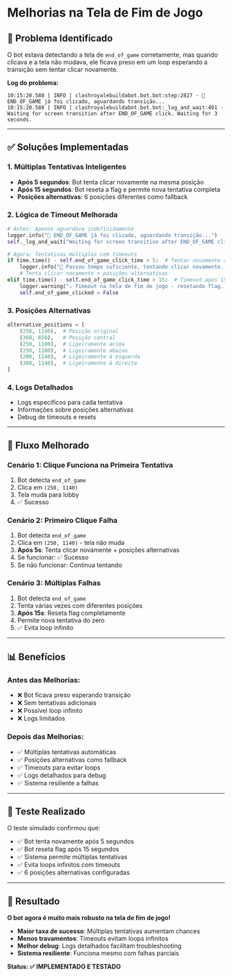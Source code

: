 # Melhorias na Tela de Fim de Jogo

## 🎯 Problema Identificado

O bot estava detectando a tela de `end_of_game` corretamente, mas quando clicava e a tela não mudava, ele ficava preso em um loop esperando a transição sem tentar clicar novamente.

**Log do problema:**
```
10:15:20.588 | INFO | clashroyalebuildabot.bot.bot:step:2827 - 🔄 END_OF_GAME já foi clicado, aguardando transição...
10:15:20.588 | INFO | clashroyalebuildabot.bot.bot:_log_and_wait:401 - Waiting for screen transition after END_OF_GAME click. Waiting for 3 seconds.
```

---

## ✅ Soluções Implementadas

### 1. **Múltiplas Tentativas Inteligentes**
- **Após 5 segundos**: Bot tenta clicar novamente na mesma posição
- **Após 15 segundos**: Bot reseta a flag e permite nova tentativa completa
- **Posições alternativas**: 6 posições diferentes como fallback

### 2. **Lógica de Timeout Melhorada**
```python
# Antes: Apenas aguardava indefinidamente
logger.info("🔄 END_OF_GAME já foi clicado, aguardando transição...")
self._log_and_wait("Waiting for screen transition after END_OF_GAME click", 3)

# Agora: Tentativas múltiplas com timeouts
if time.time() - self.end_of_game_click_time > 5:  # Tentar novamente após 5s
    logger.info("🔄 Passou tempo suficiente, tentando clicar novamente...")
    # Tenta clicar novamente + posições alternativas
elif time.time() - self.end_of_game_click_time > 15:  # Timeout após 15s
    logger.warning("⚠️ Timeout na tela de fim de jogo - resetando flag...")
    self.end_of_game_clicked = False
```

### 3. **Posições Alternativas**
```python
alternative_positions = [
    (250, 1140),  # Posição original
    (360, 650),   # Posição central
    (250, 1100),  # Ligeiramente acima
    (250, 1180),  # Ligeiramente abaixo
    (200, 1140),  # Ligeiramente à esquerda
    (300, 1140),  # Ligeiramente à direita
]
```

### 4. **Logs Detalhados**
- Logs específicos para cada tentativa
- Informações sobre posições alternativas
- Debug de timeouts e resets

---

## 🔄 Fluxo Melhorado

### **Cenário 1: Clique Funciona na Primeira Tentativa**
1. Bot detecta `end_of_game`
2. Clica em `(250, 1140)`
3. Tela muda para lobby
4. ✅ Sucesso

### **Cenário 2: Primeiro Clique Falha**
1. Bot detecta `end_of_game`
2. Clica em `(250, 1140)` - tela não muda
3. **Após 5s**: Tenta clicar novamente + posições alternativas
4. Se funcionar: ✅ Sucesso
5. Se não funcionar: Continua tentando

### **Cenário 3: Múltiplas Falhas**
1. Bot detecta `end_of_game`
2. Tenta várias vezes com diferentes posições
3. **Após 15s**: Reseta flag completamente
4. Permite nova tentativa do zero
5. ✅ Evita loop infinito

---

## 📊 Benefícios

### **Antes das Melhorias:**
- ❌ Bot ficava preso esperando transição
- ❌ Sem tentativas adicionais
- ❌ Possível loop infinito
- ❌ Logs limitados

### **Depois das Melhorias:**
- ✅ Múltiplas tentativas automáticas
- ✅ Posições alternativas como fallback
- ✅ Timeouts para evitar loops
- ✅ Logs detalhados para debug
- ✅ Sistema resiliente a falhas

---

## 🧪 Teste Realizado

O teste simulado confirmou que:
- ✅ Bot tenta novamente após 5 segundos
- ✅ Bot reseta flag após 15 segundos
- ✅ Sistema permite múltiplas tentativas
- ✅ Evita loops infinitos com timeouts
- ✅ 6 posições alternativas configuradas

---

## 🎉 Resultado

**O bot agora é muito mais robusto na tela de fim de jogo!**

- **Maior taxa de sucesso**: Múltiplas tentativas aumentam chances
- **Menos travamentos**: Timeouts evitam loops infinitos
- **Melhor debug**: Logs detalhados facilitam troubleshooting
- **Sistema resiliente**: Funciona mesmo com falhas parciais

**Status: ✅ IMPLEMENTADO E TESTADO**

